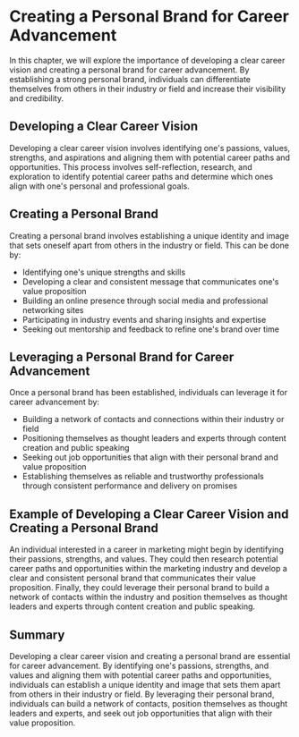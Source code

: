Creating a Personal Brand for Career Advancement
=============================================================================================

In this chapter, we will explore the importance of developing a clear career vision and creating a personal brand for career advancement. By establishing a strong personal brand, individuals can differentiate themselves from others in their industry or field and increase their visibility and credibility.

Developing a Clear Career Vision
--------------------------------

Developing a clear career vision involves identifying one's passions, values, strengths, and aspirations and aligning them with potential career paths and opportunities. This process involves self-reflection, research, and exploration to identify potential career paths and determine which ones align with one's personal and professional goals.

Creating a Personal Brand
-------------------------

Creating a personal brand involves establishing a unique identity and image that sets oneself apart from others in the industry or field. This can be done by:

* Identifying one's unique strengths and skills
* Developing a clear and consistent message that communicates one's value proposition
* Building an online presence through social media and professional networking sites
* Participating in industry events and sharing insights and expertise
* Seeking out mentorship and feedback to refine one's brand over time

Leveraging a Personal Brand for Career Advancement
--------------------------------------------------

Once a personal brand has been established, individuals can leverage it for career advancement by:

* Building a network of contacts and connections within their industry or field
* Positioning themselves as thought leaders and experts through content creation and public speaking
* Seeking out job opportunities that align with their personal brand and value proposition
* Establishing themselves as reliable and trustworthy professionals through consistent performance and delivery on promises

Example of Developing a Clear Career Vision and Creating a Personal Brand
-------------------------------------------------------------------------

An individual interested in a career in marketing might begin by identifying their passions, strengths, and values. They could then research potential career paths and opportunities within the marketing industry and develop a clear and consistent personal brand that communicates their value proposition. Finally, they could leverage their personal brand to build a network of contacts within the industry and position themselves as thought leaders and experts through content creation and public speaking.

Summary
-------

Developing a clear career vision and creating a personal brand are essential for career advancement. By identifying one's passions, strengths, and values and aligning them with potential career paths and opportunities, individuals can establish a unique identity and image that sets them apart from others in their industry or field. By leveraging their personal brand, individuals can build a network of contacts, position themselves as thought leaders and experts, and seek out job opportunities that align with their value proposition.
